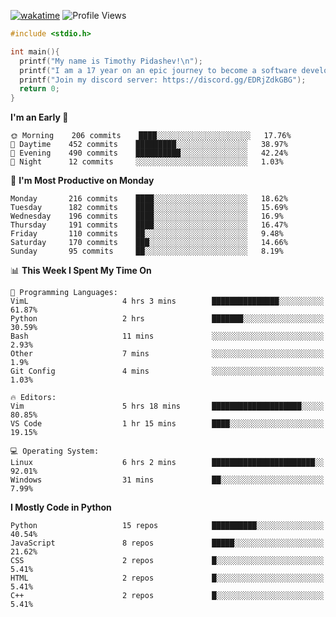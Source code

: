 [![wakatime](https://wakatime.com/badge/user/b920b284-3cde-4cd4-b72e-f7f22d050b16.svg)](https://wakatime.com/@b920b284-3cde-4cd4-b72e-f7f22d050b16)
![Profile Views](http://img.shields.io/badge/Profile%20Views-856-blue)
```c
#include <stdio.h>

int main(){
  printf("My name is Timothy Pidashev!\n"); 
  printf("I am a 17 year on an epic journey to become a software developer!\n");
  printf("Join my discord server: https://discord.gg/EDRjZdkGBG");
  return 0;
}
```

<!--START_SECTION:waka-->
**I'm an Early 🐤** 

```text
🌞 Morning    206 commits    ████░░░░░░░░░░░░░░░░░░░░░   17.76% 
🌆 Daytime    452 commits    █████████░░░░░░░░░░░░░░░░   38.97% 
🌃 Evening    490 commits    ██████████░░░░░░░░░░░░░░░   42.24% 
🌙 Night      12 commits     ░░░░░░░░░░░░░░░░░░░░░░░░░   1.03%

```
📅 **I'm Most Productive on Monday** 

```text
Monday       216 commits    ████░░░░░░░░░░░░░░░░░░░░░   18.62% 
Tuesday      182 commits    ████░░░░░░░░░░░░░░░░░░░░░   15.69% 
Wednesday    196 commits    ████░░░░░░░░░░░░░░░░░░░░░   16.9% 
Thursday     191 commits    ████░░░░░░░░░░░░░░░░░░░░░   16.47% 
Friday       110 commits    ██░░░░░░░░░░░░░░░░░░░░░░░   9.48% 
Saturday     170 commits    ███░░░░░░░░░░░░░░░░░░░░░░   14.66% 
Sunday       95 commits     ██░░░░░░░░░░░░░░░░░░░░░░░   8.19%

```


📊 **This Week I Spent My Time On** 

```text
💬 Programming Languages: 
VimL                     4 hrs 3 mins        ███████████████░░░░░░░░░░   61.87% 
Python                   2 hrs               ███████░░░░░░░░░░░░░░░░░░   30.59% 
Bash                     11 mins             ░░░░░░░░░░░░░░░░░░░░░░░░░   2.93% 
Other                    7 mins              ░░░░░░░░░░░░░░░░░░░░░░░░░   1.9% 
Git Config               4 mins              ░░░░░░░░░░░░░░░░░░░░░░░░░   1.03%

🔥 Editors: 
Vim                      5 hrs 18 mins       ████████████████████░░░░░   80.85% 
VS Code                  1 hr 15 mins        ████░░░░░░░░░░░░░░░░░░░░░   19.15%

💻 Operating System: 
Linux                    6 hrs 2 mins        ███████████████████████░░   92.01% 
Windows                  31 mins             ██░░░░░░░░░░░░░░░░░░░░░░░   7.99%

```

**I Mostly Code in Python** 

```text
Python                   15 repos            ██████████░░░░░░░░░░░░░░░   40.54% 
JavaScript               8 repos             █████░░░░░░░░░░░░░░░░░░░░   21.62% 
CSS                      2 repos             █░░░░░░░░░░░░░░░░░░░░░░░░   5.41% 
HTML                     2 repos             █░░░░░░░░░░░░░░░░░░░░░░░░   5.41% 
C++                      2 repos             █░░░░░░░░░░░░░░░░░░░░░░░░   5.41%

```



<!--END_SECTION:waka-->
